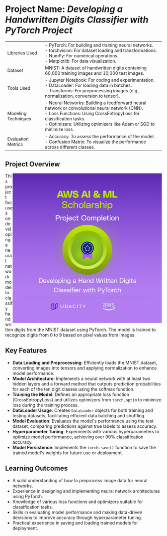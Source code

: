 # Project Name: *Developing a Handwritten Digits Classifier with PyTorch Project*

|                    |                                                                                               |
|--------------------|-----------------------------------------------------------------------------------------------|
| Libraries Used     | - PyTorch: For building and training neural networks.<br>- torchvision: For dataset loading and transformations.<br>- NumPy: For numerical operations.<br>- Matplotlib: For data visualization.     |
| Dataset            | MNIST: A dataset of handwritten digits containing 60,000 training images and 10,000 test images. |
| Tools Used         | - Jupyter Notebook: For coding and experimentation.<BR>- DataLoader: For loading data in batches.<BR>- Transforms: For preprocessing images (e.g., normalization, conversion to tensor).|
| Modeling Techniques| - Neural Networks: Building a feedforward neural network or convolutional neural network (CNN).<BR>- Loss Functions: Using CrossEntropyLoss for classification tasks.<BR>- Optimizers: Utilizing optimizers like Adam or SGD to minimize loss. |
| Evaluation Metrics      | - Accuracy: To assess the performance of the model.<BR>- Confusion Matrix: To visualize the performance across different classes.            |

## Project Overview
<img src="./img/badge.png" width="480" align="right">

This project focuses on developing a neural network model to classify handwritten digits from the MNIST dataset using PyTorch. The model is trained to recognize digits from 0 to 9 based on pixel values from images.

## Key Features
- **Data Loading and Preprocessing**: Efficiently loads the MNIST dataset, converting images into tensors and applying normalization to enhance model performance.
- **Model Architecture**: Implements a neural network with at least two hidden layers and a forward method that outputs prediction probabilities for each of the ten digit classes using the softmax function.
- **Training the Model**: Defines an appropriate loss function (CrossEntropyLoss) and utilizes optimizers from `torch.optim` to minimize loss during the training process.
- **DataLoader Usage**: Creates `DataLoader` objects for both training and testing datasets, facilitating efficient data batching and shuffling.
- **Model Evaluation**: Evaluates the model's performance using the test dataset, comparing predictions against true labels to assess accuracy.
- **Hyperparameter Tuning**: Experiments with various hyperparameters to optimize model performance, achieving over 90% classification accuracy.
- **Model Persistence**: Implements the `torch.save()` function to save the trained model's weights for future use or deployment.


## Learning Outcomes
- A solid understanding of how to preprocess image data for neural networks.
- Experience in designing and implementing neural network architectures using PyTorch.
- Knowledge of various loss functions and optimizers suitable for classification tasks.
- Skills in evaluating model performance and making data-driven decisions to improve accuracy through hyperparameter tuning.
- Practical experience in saving and loading trained models for deployment.

